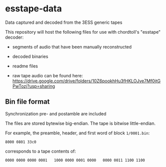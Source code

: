 # esstape-data
Data captured and decoded from the 3ESS generic tapes

This repository will host the following files for use with chordtoll's "esstape" decoder:

* segments of audio that have been manually reconstructed
* decoded binaries
* readme files

* raw tape audio can be found here: https://drive.google.com/drive/folders/10Z6pookhHu3fHKLOJve7Mf0jtGPwTozj?usp=sharing

## Bin file format

Synchronization pre- and postamble are included

The files are stored bytewise big-endian. The tape is bitwise little-endian.

For example, the preamble, header, and first word of block `1/0001.bin`:

`8000 0801 33c0`

corresponds to a tape contents of:

`0000 0000 0000 0001   1000 0000 0001 0000   0000 0011 1100 1100`
